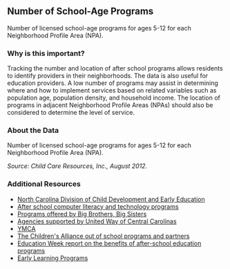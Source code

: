 ## Number of School-Age Programs
Number of licensed school-age programs for ages 5-12 for each Neighborhood Profile Area (NPA).

### Why is this important?
Tracking the number and location of after school programs allows residents to identify providers in their neighborhoods.  The data is also useful for education providers. A low number of programs may assist in determining where and how to implement services based on related variables such as population age, population density, and household income. The location of programs in adjacent Neighborhood Profile Areas (NPAs) should also be considered to determine the level of service.

### About the Data
Number of licensed school-age programs for ages 5-12 for each Neighborhood Profile Area (NPA).

_Source: Child Care Resources, Inc., August 2012._

### Additional Resources
+ [North Carolina Division of Child Development and Early Education](http://ncchildcare.dhhs.state.nc.us/parents/pr_sn2_ov_sr.asp)
+ [After school computer literacy and technology programs](http://www.urbanleaguecc.org/home/?page_id=1076)
+ [Programs offered by Big Brothers, Big Sisters](http://www.bbbscharlotte.org/site/c.7gLMK5MKLgIUF/b.6422659/k.A36B/So_many_ways_to_get_started.htm)
+ [Agencies supported by United Way of Central Carolinas](http://www.uwcentralcarolinas.org/who-we-help/agency-list)
+ [YMCA](http://www.ymcacharlotte.org/programs/socialresponsibility/socialservices/familysvs/starfish.aspx)
+ [The Children's Alliance out of school programs and partners](http://www.thechildrensalliance.org/resources/where-to-find-help.html )
+ [Education Week report on the benefits of after-school education programs](http://www.edweek.org/ew/issues/after-school-programs/)
+ [Early Learning Programs](’http://www.childcareresourcesinc.org/how-to/find-child-care/’)
